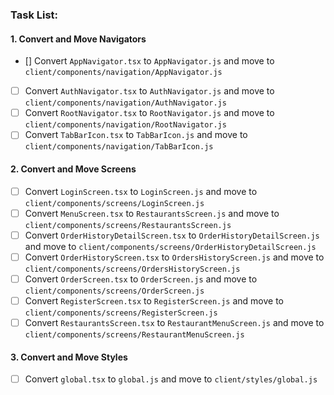 ### Task List:

#### 1. Convert and Move Navigators

- [] Convert `AppNavigator.tsx` to `AppNavigator.js` and move to `client/components/navigation/AppNavigator.js`
- [ ] Convert `AuthNavigator.tsx` to `AuthNavigator.js` and move to `client/components/navigation/AuthNavigator.js`
- [ ] Convert `RootNavigator.tsx` to `RootNavigator.js` and move to `client/components/navigation/RootNavigator.js`
- [ ] Convert `TabBarIcon.tsx` to `TabBarIcon.js` and move to `client/components/navigation/TabBarIcon.js`

#### 2. Convert and Move Screens

- [ ] Convert `LoginScreen.tsx` to `LoginScreen.js` and move to `client/components/screens/LoginScreen.js`
- [ ] Convert `MenuScreen.tsx` to `RestaurantsScreen.js` and move to `client/components/screens/RestaurantsScreen.js`
- [ ] Convert `OrderHistoryDetailScreen.tsx` to `OrderHistoryDetailScreen.js` and move to `client/components/screens/OrderHistoryDetailScreen.js`
- [ ] Convert `OrderHistoryScreen.tsx` to `OrdersHistoryScreen.js` and move to `client/components/screens/OrdersHistoryScreen.js`
- [ ] Convert `OrderScreen.tsx` to `OrderScreen.js` and move to `client/components/screens/OrderScreen.js`
- [ ] Convert `RegisterScreen.tsx` to `RegisterScreen.js` and move to `client/components/screens/RegisterScreen.js`
- [ ] Convert `RestaurantsScreen.tsx` to `RestaurantMenuScreen.js` and move to `client/components/screens/RestaurantMenuScreen.js`

#### 3. Convert and Move Styles

- [ ] Convert `global.tsx` to `global.js` and move to `client/styles/global.js`